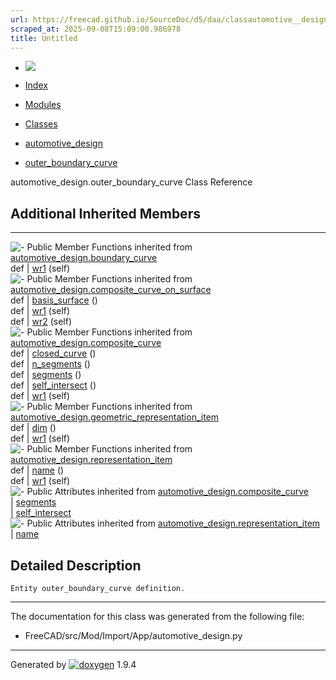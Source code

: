 ```yaml
---
url: https://freecad.github.io/SourceDoc/d5/daa/classautomotive__design_1_1outer__boundary__curve.html
scraped_at: 2025-09-08T15:09:00.986978
title: Untitled
---
```


  * [ ![](https://www.freecad.org/svg/logo-freecad.svg) ](https://freecadweb.org "FreeCAD")
  * [Index](../../index.html "Index")
  * [Modules](../../modules.html "Modules list")
  * [Classes](../../annotated.html "Annotated list")

  * [automotive_design](../../d4/ddf/namespaceautomotive__design.html)
  * [outer_boundary_curve](../../d5/daa/classautomotive__design_1_1outer__boundary__curve.html)

automotive_design.outer_boundary_curve Class Reference

##  Additional Inherited Members  
  
---  
![-](../../closed.png) Public Member Functions inherited from
[automotive_design.boundary_curve](../../d6/db8/classautomotive__design_1_1boundary__curve.html)  
def | [wr1](../../d6/db8/classautomotive__design_1_1boundary__curve.html#a4c0ae421a9284e0352b0abe776092fec) (self)  
![-](../../closed.png) Public Member Functions inherited from
[automotive_design.composite_curve_on_surface](../../d9/d62/classautomotive__design_1_1composite__curve__on__surface.html)  
def | [basis_surface](../../d9/d62/classautomotive__design_1_1composite__curve__on__surface.html#a0cc000cde500f2c0eb2286391e0c1f37) ()  
def | [wr1](../../d9/d62/classautomotive__design_1_1composite__curve__on__surface.html#aa4c4c80418d0ac5f7c0d8c14865f4126) (self)  
def | [wr2](../../d9/d62/classautomotive__design_1_1composite__curve__on__surface.html#ac91070e2975055b6bd7b4856e947ac9d) (self)  
![-](../../closed.png) Public Member Functions inherited from
[automotive_design.composite_curve](../../de/d2c/classautomotive__design_1_1composite__curve.html)  
def | [closed_curve](../../de/d2c/classautomotive__design_1_1composite__curve.html#a6b988086709b2d29b533fa3145010e1d) ()  
def | [n_segments](../../de/d2c/classautomotive__design_1_1composite__curve.html#ad537919a3fcbf060a73068a13add3be9) ()  
def | [segments](../../de/d2c/classautomotive__design_1_1composite__curve.html#ae958961a1c98d4887b1982ca20655a89) ()  
def | [self_intersect](../../de/d2c/classautomotive__design_1_1composite__curve.html#a5b236a39add33e2eec9aa7a4692b7509) ()  
def | [wr1](../../de/d2c/classautomotive__design_1_1composite__curve.html#a6c06ad45cd7346e7624b280655556968) (self)  
![-](../../closed.png) Public Member Functions inherited from
[automotive_design.geometric_representation_item](../../de/d5e/classautomotive__design_1_1geometric__representation__item.html)  
def | [dim](../../de/d5e/classautomotive__design_1_1geometric__representation__item.html#aef245618450610e88788dcaea46ad742) ()  
def | [wr1](../../de/d5e/classautomotive__design_1_1geometric__representation__item.html#a9677d2be5fc5c7c8ccb6819380198bbc) (self)  
![-](../../closed.png) Public Member Functions inherited from
[automotive_design.representation_item](../../d3/d20/classautomotive__design_1_1representation__item.html)  
def | [name](../../d3/d20/classautomotive__design_1_1representation__item.html#a33b5812d92aa0d107b4fd4274c17b9d9) ()  
def | [wr1](../../d3/d20/classautomotive__design_1_1representation__item.html#af350c19fc5e5763d4991494a99d979ed) (self)  
![-](../../closed.png) Public Attributes inherited from
[automotive_design.composite_curve](../../de/d2c/classautomotive__design_1_1composite__curve.html)  
|
[segments](../../de/d2c/classautomotive__design_1_1composite__curve.html#a568c2816d1f69a0584b0e631b61b6384)  
|
[self_intersect](../../de/d2c/classautomotive__design_1_1composite__curve.html#abc77b0dbfceac592cd5c570043f24d4c)  
![-](../../closed.png) Public Attributes inherited from
[automotive_design.representation_item](../../d3/d20/classautomotive__design_1_1representation__item.html)  
|
[name](../../d3/d20/classautomotive__design_1_1representation__item.html#a3d48fe912053adaf5f187b606fa81c87)  
  
## Detailed Description

    
    
    Entity outer_boundary_curve definition.

* * *

The documentation for this class was generated from the following file:

  * FreeCAD/src/Mod/Import/App/automotive_design.py

* * *

Generated by
[![doxygen](../../doxygen.svg)](https://www.doxygen.org/index.html) 1.9.4

